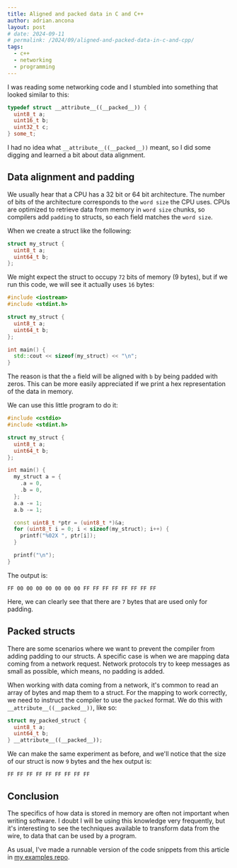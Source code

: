 ```yaml
---
title: Aligned and packed data in C and C++
author: adrian.ancona
layout: post
# date: 2024-09-11
# permalink: /2024/09/aligned-and-packed-data-in-c-and-cpp/
tags:
  - c++
  - networking
  - programming
---
```


I was reading some networking code and I stumbled into something that looked similar to this:

```cpp
typedef struct __attribute__((__packed__)) {
  uint8_t a;
  uint16_t b;
  uint32_t c;
} some_t;
```

I had no idea what `__attribute__((__packed__))` meant, so I did some digging and learned a bit about data alignment.

<!--more-->

## Data alignment and padding

We usually hear that a CPU has a 32 bit or 64 bit architecture. The number of bits of the architecture corresponds to the `word size` the CPU uses. CPUs are optimized to retrieve data from memory in `word size` chunks, so compilers add `padding` to structs, so each field matches the `word size`.

When we create a struct like the following:

```cpp
struct my_struct {
  uint8_t a;
  uint64_t b;
};
```

We might expect the struct to occupy `72` bits of memory (9 bytes), but if we run this code, we will see it actually uses `16` bytes:

```cpp
#include <iostream>
#include <stdint.h>

struct my_struct {
  uint8_t a;
  uint64_t b;
};

int main() {
  std::cout << sizeof(my_struct) << "\n";
}
```

The reason is that the `a` field will be aligned with `b` by being padded with zeros. This can be more easily appreciated if we print a hex representation of the data in memory.

We can use this little program to do it:

```cpp
#include <cstdio>
#include <stdint.h>

struct my_struct {
  uint8_t a;
  uint64_t b;
};

int main() {
  my_struct a = {
    .a = 0,
    .b = 0,
  };
  a.a -= 1;
  a.b -= 1;

  const uint8_t *ptr = (uint8_t *)&a;
  for (uint8_t i = 0; i < sizeof(my_struct); i++) {
    printf("%02X ", ptr[i]);
  }

  printf("\n");
}
```

The output is:

```
FF 00 00 00 00 00 00 00 FF FF FF FF FF FF FF FF
```

Here, we can clearly see that there are `7` bytes that are used only for padding.

## Packed structs

There are some scenarios where we want to prevent the compiler from adding padding to our structs. A specific case is when we are mapping data coming from a network request. Network protocols try to keep messages as small as possible, which means, no padding is added.

When working with data coming from a network, it's common to read an array of bytes and map them to a struct. For the mapping to work correctly, we need to instruct the compiler to use the `packed` format. We do this with `__attribute__((__packed__))`, like so:

```cpp
struct my_packed_struct {
  uint8_t a;
  uint64_t b;
} __attribute__((__packed__));
```

We can make the same experiment as before, and we'll notice that the size of our struct is now `9` bytes and the hex output is:

```
FF FF FF FF FF FF FF FF FF
```

## Conclusion

The specifics of how data is stored in memory are often not important when writing software. I doubt I will be using this knowledge very frequently, but it's interesting to see the techniques available to transform data from the wire, to data that can be used by a program.

As usual, I've made a runnable version of the code snippets from this article in [my examples repo](https://github.com/soonick/ncona-code-samples/tree/master/aligned-and-packed-data-in-c-and-cpp).
